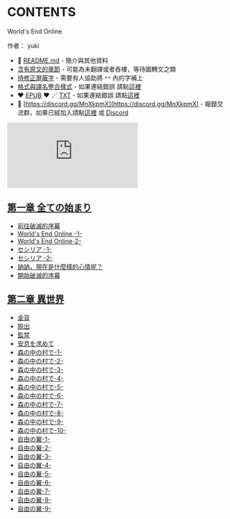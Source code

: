 # CONTENTS

World's End Online  

作者： yuki  



- :closed_book: [README.md](README.md) - 簡介與其他資料
- [含有原文的章節](ja.md) - 可能為未翻譯或者吞樓，等待圖轉文之類
- [待修正屏蔽字](%E5%BE%85%E4%BF%AE%E6%AD%A3%E5%B1%8F%E8%94%BD%E5%AD%97.md) - 需要有人協助將 `**` 內的字補上
- [格式與譯名整合樣式](https://github.com/bluelovers/node-novel/blob/master/lib/locales/World's%20End%20Online.ts) - 如果連結錯誤 請點[這裡](https://github.com/bluelovers/node-novel/blob/master/lib/locales/)
-  :heart: [EPUB](https://gitlab.com/demonovel/epub-txt/blob/master/syosetu_out/World's%20End%20Online.epub) :heart:  ／ [TXT](https://gitlab.com/demonovel/epub-txt/blob/master/syosetu_out/out/World's%20End%20Online.out.txt) - 如果連結錯誤 請點[這裡](https://gitlab.com/demonovel/epub-txt/blob/master/syosetu_out/syosetu_out)
- :mega: [https://discord.gg/MnXkpmX](https://discord.gg/MnXkpmX) - 報錯交流群，如果已經加入請點[這裡](https://discordapp.com/channels/467794087769014273/467794088285175809) 或 [Discord](https://discordapp.com/channels/@me)


![導航目錄](https://chart.apis.google.com/chart?cht=qr&chs=150x150&chl=https://gitlab.com/novel-group/txt-source/blob/master/syosetu_out/World%27s%20End%20Online/導航目錄.md "導航目錄")




## [第一章 全ての始まり](00000_%E7%AC%AC%E4%B8%80%E7%AB%A0%20%E5%85%A8%E3%81%A6%E3%81%AE%E5%A7%8B%E3%81%BE%E3%82%8A)

- [前往破滅的序幕](00000_%E7%AC%AC%E4%B8%80%E7%AB%A0%20%E5%85%A8%E3%81%A6%E3%81%AE%E5%A7%8B%E3%81%BE%E3%82%8A/00010_%E5%89%8D%E5%BE%80%E7%A0%B4%E6%BB%85%E7%9A%84%E5%BA%8F%E5%B9%95.txt)
- [World's End Online -1-](00000_%E7%AC%AC%E4%B8%80%E7%AB%A0%20%E5%85%A8%E3%81%A6%E3%81%AE%E5%A7%8B%E3%81%BE%E3%82%8A/00020_World's%20End%20Online%20-1-.txt)
- [World's End Online-2-](00000_%E7%AC%AC%E4%B8%80%E7%AB%A0%20%E5%85%A8%E3%81%A6%E3%81%AE%E5%A7%8B%E3%81%BE%E3%82%8A/00030_World's%20End%20Online-2-.txt)
- [セシリア -1-](00000_%E7%AC%AC%E4%B8%80%E7%AB%A0%20%E5%85%A8%E3%81%A6%E3%81%AE%E5%A7%8B%E3%81%BE%E3%82%8A/00040_%E3%82%BB%E3%82%B7%E3%83%AA%E3%82%A2%20-1-.txt)
- [セシリア -2-](00000_%E7%AC%AC%E4%B8%80%E7%AB%A0%20%E5%85%A8%E3%81%A6%E3%81%AE%E5%A7%8B%E3%81%BE%E3%82%8A/00050_%E3%82%BB%E3%82%B7%E3%83%AA%E3%82%A2%20-2-.txt)
- [訥訥，現在是什麼樣的心情呢？](00000_%E7%AC%AC%E4%B8%80%E7%AB%A0%20%E5%85%A8%E3%81%A6%E3%81%AE%E5%A7%8B%E3%81%BE%E3%82%8A/00060_%E8%A8%A5%E8%A8%A5%EF%BC%8C%E7%8F%BE%E5%9C%A8%E6%98%AF%E4%BB%80%E9%BA%BC%E6%A8%A3%E7%9A%84%E5%BF%83%E6%83%85%E5%91%A2%EF%BC%9F.txt)
- [開始破滅的序幕](00000_%E7%AC%AC%E4%B8%80%E7%AB%A0%20%E5%85%A8%E3%81%A6%E3%81%AE%E5%A7%8B%E3%81%BE%E3%82%8A/00070_%E9%96%8B%E5%A7%8B%E7%A0%B4%E6%BB%85%E7%9A%84%E5%BA%8F%E5%B9%95.txt)


## [第二章 異世界](00010_%E7%AC%AC%E4%BA%8C%E7%AB%A0%20%E7%95%B0%E4%B8%96%E7%95%8C)

- [金貨](00010_%E7%AC%AC%E4%BA%8C%E7%AB%A0%20%E7%95%B0%E4%B8%96%E7%95%8C/00010_%E9%87%91%E8%B2%A8.txt)
- [脱出](00010_%E7%AC%AC%E4%BA%8C%E7%AB%A0%20%E7%95%B0%E4%B8%96%E7%95%8C/00020_%E8%84%B1%E5%87%BA.txt)
- [監禁](00010_%E7%AC%AC%E4%BA%8C%E7%AB%A0%20%E7%95%B0%E4%B8%96%E7%95%8C/00030_%E7%9B%A3%E7%A6%81.txt)
- [安息を求めて](00010_%E7%AC%AC%E4%BA%8C%E7%AB%A0%20%E7%95%B0%E4%B8%96%E7%95%8C/00040_%E5%AE%89%E6%81%AF%E3%82%92%E6%B1%82%E3%82%81%E3%81%A6.txt)
- [森の中の村で-1-](00010_%E7%AC%AC%E4%BA%8C%E7%AB%A0%20%E7%95%B0%E4%B8%96%E7%95%8C/00050_%E6%A3%AE%E3%81%AE%E4%B8%AD%E3%81%AE%E6%9D%91%E3%81%A7-1-.txt)
- [森の中の村で-2-](00010_%E7%AC%AC%E4%BA%8C%E7%AB%A0%20%E7%95%B0%E4%B8%96%E7%95%8C/00060_%E6%A3%AE%E3%81%AE%E4%B8%AD%E3%81%AE%E6%9D%91%E3%81%A7-2-.txt)
- [森の中の村で-3-](00010_%E7%AC%AC%E4%BA%8C%E7%AB%A0%20%E7%95%B0%E4%B8%96%E7%95%8C/00070_%E6%A3%AE%E3%81%AE%E4%B8%AD%E3%81%AE%E6%9D%91%E3%81%A7-3-.txt)
- [森の中の村で-4-](00010_%E7%AC%AC%E4%BA%8C%E7%AB%A0%20%E7%95%B0%E4%B8%96%E7%95%8C/00080_%E6%A3%AE%E3%81%AE%E4%B8%AD%E3%81%AE%E6%9D%91%E3%81%A7-4-.txt)
- [森の中の村で-5-](00010_%E7%AC%AC%E4%BA%8C%E7%AB%A0%20%E7%95%B0%E4%B8%96%E7%95%8C/00090_%E6%A3%AE%E3%81%AE%E4%B8%AD%E3%81%AE%E6%9D%91%E3%81%A7-5-.txt)
- [森の中の村で-6-](00010_%E7%AC%AC%E4%BA%8C%E7%AB%A0%20%E7%95%B0%E4%B8%96%E7%95%8C/00100_%E6%A3%AE%E3%81%AE%E4%B8%AD%E3%81%AE%E6%9D%91%E3%81%A7-6-.txt)
- [森の中の村で-7-](00010_%E7%AC%AC%E4%BA%8C%E7%AB%A0%20%E7%95%B0%E4%B8%96%E7%95%8C/00110_%E6%A3%AE%E3%81%AE%E4%B8%AD%E3%81%AE%E6%9D%91%E3%81%A7-7-.txt)
- [森の中の村で-8-](00010_%E7%AC%AC%E4%BA%8C%E7%AB%A0%20%E7%95%B0%E4%B8%96%E7%95%8C/00120_%E6%A3%AE%E3%81%AE%E4%B8%AD%E3%81%AE%E6%9D%91%E3%81%A7-8-.txt)
- [森の中の村で-9-](00010_%E7%AC%AC%E4%BA%8C%E7%AB%A0%20%E7%95%B0%E4%B8%96%E7%95%8C/00130_%E6%A3%AE%E3%81%AE%E4%B8%AD%E3%81%AE%E6%9D%91%E3%81%A7-9-.txt)
- [森の中の村で-10-](00010_%E7%AC%AC%E4%BA%8C%E7%AB%A0%20%E7%95%B0%E4%B8%96%E7%95%8C/00140_%E6%A3%AE%E3%81%AE%E4%B8%AD%E3%81%AE%E6%9D%91%E3%81%A7-10-.txt)
- [自由の翼-1-](00010_%E7%AC%AC%E4%BA%8C%E7%AB%A0%20%E7%95%B0%E4%B8%96%E7%95%8C/00150_%E8%87%AA%E7%94%B1%E3%81%AE%E7%BF%BC-1-.txt)
- [自由の翼-2-](00010_%E7%AC%AC%E4%BA%8C%E7%AB%A0%20%E7%95%B0%E4%B8%96%E7%95%8C/00160_%E8%87%AA%E7%94%B1%E3%81%AE%E7%BF%BC-2-.txt)
- [自由の翼-3-](00010_%E7%AC%AC%E4%BA%8C%E7%AB%A0%20%E7%95%B0%E4%B8%96%E7%95%8C/00170_%E8%87%AA%E7%94%B1%E3%81%AE%E7%BF%BC-3-.txt)
- [自由の翼-4-](00010_%E7%AC%AC%E4%BA%8C%E7%AB%A0%20%E7%95%B0%E4%B8%96%E7%95%8C/00180_%E8%87%AA%E7%94%B1%E3%81%AE%E7%BF%BC-4-.txt)
- [自由の翼-5-](00010_%E7%AC%AC%E4%BA%8C%E7%AB%A0%20%E7%95%B0%E4%B8%96%E7%95%8C/00190_%E8%87%AA%E7%94%B1%E3%81%AE%E7%BF%BC-5-.txt)
- [自由の翼-6-](00010_%E7%AC%AC%E4%BA%8C%E7%AB%A0%20%E7%95%B0%E4%B8%96%E7%95%8C/00200_%E8%87%AA%E7%94%B1%E3%81%AE%E7%BF%BC-6-.txt)
- [自由の翼-7-](00010_%E7%AC%AC%E4%BA%8C%E7%AB%A0%20%E7%95%B0%E4%B8%96%E7%95%8C/00210_%E8%87%AA%E7%94%B1%E3%81%AE%E7%BF%BC-7-.txt)
- [自由の翼-8-](00010_%E7%AC%AC%E4%BA%8C%E7%AB%A0%20%E7%95%B0%E4%B8%96%E7%95%8C/00220_%E8%87%AA%E7%94%B1%E3%81%AE%E7%BF%BC-8-.txt)
- [自由の翼-9-](00010_%E7%AC%AC%E4%BA%8C%E7%AB%A0%20%E7%95%B0%E4%B8%96%E7%95%8C/00230_%E8%87%AA%E7%94%B1%E3%81%AE%E7%BF%BC-9-.txt)

